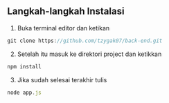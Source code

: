 ## Langkah-langkah Instalasi
1. Buka terminal editor dan ketikan
```js
git clone https://github.com/tzygak07/back-end.git
```

2. Setelah itu masuk ke direktori project dan ketikkan
```js
npm install
```

3. Jika sudah selesai terakhir tulis
```js
node app.js
```
